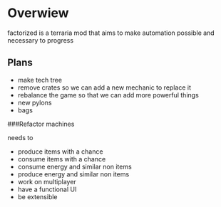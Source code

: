 
# Overwiew

factorized is a terraria mod that aims to make automation possible and necessary to progress

## Plans

- make tech tree
- remove crates so we can add a new mechanic to replace it
- rebalance the game so that we can add more powerful things
- new pylons
- bags

###Refactor machines

needs to 
- produce items with a chance
- consume items with a chance
- consume energy and similar non items
- produce energy and similar non items
- work on multiplayer 
- have a functional UI
- be extensible 
